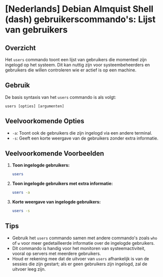# [Nederlands] Debian Almquist Shell (dash) gebruikerscommando's: Lijst van gebruikers

## Overzicht
Het `users` commando toont een lijst van gebruikers die momenteel zijn ingelogd op het systeem. Dit kan nuttig zijn voor systeembeheerders en gebruikers die willen controleren wie er actief is op een machine.

## Gebruik
De basis syntaxis van het `users` commando is als volgt:

```
users [opties] [argumenten]
```

## Veelvoorkomende Opties
- `-a`: Toont ook de gebruikers die zijn ingelogd via een andere terminal.
- `-s`: Geeft een korte weergave van de gebruikers zonder extra informatie.

## Veelvoorkomende Voorbeelden

1. **Toon ingelogde gebruikers:**
   ```bash
   users
   ```

2. **Toon ingelogde gebruikers met extra informatie:**
   ```bash
   users -a
   ```

3. **Korte weergave van ingelogde gebruikers:**
   ```bash
   users -s
   ```

## Tips
- Gebruik het `users` commando samen met andere commando's zoals `who` of `w` voor meer gedetailleerde informatie over de ingelogde gebruikers.
- Dit commando is handig voor het monitoren van systeemactiviteit, vooral op servers met meerdere gebruikers.
- Houd er rekening mee dat de uitvoer van `users` afhankelijk is van de sessies die zijn gestart; als er geen gebruikers zijn ingelogd, zal de uitvoer leeg zijn.